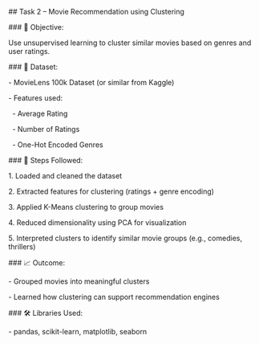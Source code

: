 \## Task 2 – Movie Recommendation using Clustering



\### 📄 Objective:

Use unsupervised learning to cluster similar movies based on genres and user ratings.



\### 📁 Dataset:

\- MovieLens 100k Dataset (or similar from Kaggle)

\- Features used:

&nbsp; - Average Rating

&nbsp; - Number of Ratings

&nbsp; - One-Hot Encoded Genres



\### 🔧 Steps Followed:

1\. Loaded and cleaned the dataset

2\. Extracted features for clustering (ratings + genre encoding)

3\. Applied K-Means clustering to group movies

4\. Reduced dimensionality using PCA for visualization

5\. Interpreted clusters to identify similar movie groups (e.g., comedies, thrillers)



\### 📈 Outcome:

\- Grouped movies into meaningful clusters

\- Learned how clustering can support recommendation engines



\### 🛠️ Libraries Used:

\- pandas, scikit-learn, matplotlib, seaborn





